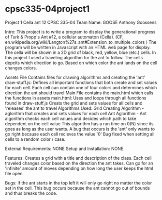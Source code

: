 # cpsc335-04project1
Project 1 Cella ant 12
CPSC 335-04
Team Name: GOOSE
Anthony Goossens


Intro:
This project is to write a program to display the generational progress of Turk & Propp's Ant #12, a cellular automaton (Cella).   (CF, en.wikipedia.org/wiki/Langton%27s_ant#Extension_to_multiple_colors )  The program will be written in Javascript with an HTML web page for display. The cella will be shown in a 2D grid of black, red, yellow, blue (etc.) cells. In this project I used a traveling algorithm for the ant to follow. The cells depcits which direction to go. Based on which color the ant lands on the cell changes colors.


Assets File Contains files for drawing algorithms and creating the 'ant'
      draw-stuff.js:
          Defines all important functions that both create and set values for each cell.
          Each cell can contain one of four colors and determines which direction the ant should travel
Main File contains the main.html which calls the functions in assets
      main.html:
          Uses and loops through all functions found in draw-stuff.js
          Creats the grid and sets values for all cells and 'releases' the ant to travel
Algorithms Used:
  Grid Creating Algorithm - aglorithm that creates and sets values for each cell
  Ant Aglorithm - Ant algorithm checks each cell values and decides which path to take dependent on the cell value
                  This algorithm has a run time on 0(N) since its goes as long as the user wants.
                      A bug that occurs is the 'ant' only wants to go right because each cell recieves the value '0'
                      Bug fixed when setting all cells to a random color / case.

External Requirements: NONE
Setup and Installation: NONE

Features: 
  Creates a grid with a title and description of the class. Each cell traveled changes color based on the direction the ant takes.
  Can go for an 'infinite' amount of moves depending on how long the user keeps the html file open
  
Bugs:
  If the ant starts in the top left it will only go right no matter the color set in the cell. This bug occurs because the ant cannot go   out of bounds and thus breaks the code.



